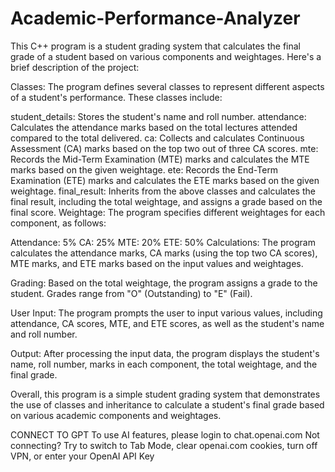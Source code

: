 # Academic-Performance-Analyzer

This C++ program is a student grading system that calculates the final grade of a student based on various components and weightages.
Here's a brief description of the project:

Classes: The program defines several classes to represent different aspects of a student's performance. These classes include:

student_details: Stores the student's name and roll number.
attendance: Calculates the attendance marks based on the total lectures attended compared to the total delivered.
ca: Collects and calculates Continuous Assessment (CA) marks based on the top two out of three CA scores.
mte: Records the Mid-Term Examination (MTE) marks and calculates the MTE marks based on the given weightage.
ete: Records the End-Term Examination (ETE) marks and calculates the ETE marks based on the given weightage.
final_result: Inherits from the above classes and calculates the final result, including the total weightage, and assigns a grade based on the final score.
Weightage: The program specifies different weightages for each component, as follows:

Attendance: 5%
CA: 25%
MTE: 20%
ETE: 50%
Calculations: The program calculates the attendance marks, CA marks (using the top two CA scores), MTE marks, and ETE marks based on the input values and weightages.

Grading: Based on the total weightage, the program assigns a grade to the student. Grades range from "O" (Outstanding) to "E" (Fail).

User Input: The program prompts the user to input various values, including attendance, CA scores, MTE, and ETE scores, as well as the student's name and roll number.

Output: After processing the input data, the program displays the student's name, roll number, marks in each component, the total weightage, and the final grade.

Overall, this program is a simple student grading system that demonstrates the use of classes and inheritance to calculate a student's final grade based on various academic components and weightages.

CONNECT TO GPT
To use AI features, please login to chat.openai.com
Not connecting?
Try to switch to Tab Mode, clear openai.com cookies, turn off VPN, or enter your OpenAI API Key
